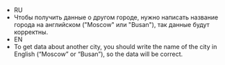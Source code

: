- RU
- Чтобы получить данные о другом городе, нужно написать название города на английском ("Moscow" или "Busan"), так данные будут корректны.
- EN
- To get data about another city, you should write the name of the city in English (“Moscow” or “Busan”), so the data will be correct.
